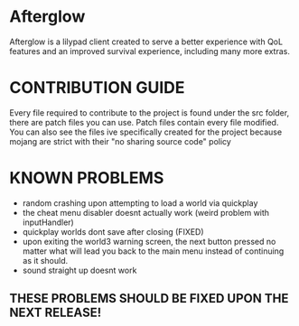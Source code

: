 # Afterglow 

Afterglow is a lilypad client created to serve a better experience with QoL features and an improved survival experience, including many more extras.

# CONTRIBUTION GUIDE
Every file required to contribute to the project is found under the src folder, there are patch files you can use. Patch files contain every file modified.
You can also see the files ive specifically created for the project because mojang are strict with their "no sharing source code" policy 

# KNOWN PROBLEMS
- random crashing upon attempting to load a world via quickplay
- the cheat menu disabler doesnt actually work (weird problem with inputHandler)
- quickplay worlds dont save after closing (FIXED)
- upon exiting the world3 warning screen, the next button pressed no matter what will lead you back to the main menu instead of continuing as it should.
- sound straight up doesnt work

## THESE PROBLEMS SHOULD BE FIXED UPON THE NEXT RELEASE!
